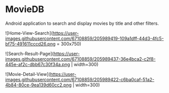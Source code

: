 # MovieDB
Android application to search and display movies by title and other filters.

![Home-View-Search](https://user-images.githubusercontent.com/67108859/205989419-109a1dff-44d3-4fc5-bf75-491611cccd26.png = 300x750)

![Search-Result-Page](https://user-images.githubusercontent.com/67108859/205989437-36e4bca2-c2f8-445e-af2c-dbb67c30f34a.png | width=300)

![Movie-Detail-View](https://user-images.githubusercontent.com/67108859/205989422-c6ba0caf-51a2-4b84-80ce-9ea139d60cc2.png | width=300)
